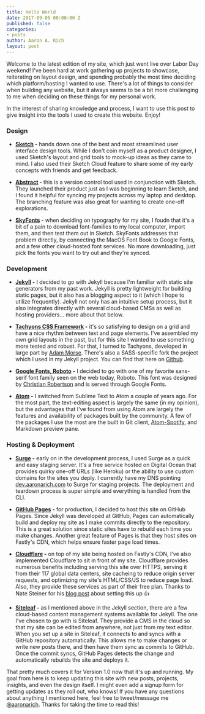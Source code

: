 ```yaml
---
title: Hello World
date: 2017-09-05 00:00:00 Z
published: false
categories:
- posts
author: Aaron A. Rich
layout: post
---
```


Welcome to the latest edition of my site, which just went live over Labor Day weekend! I've been hard at work gathering up projects to showcase, reiterating on layout design, and spending probably the most time deciding which platform/hosting I wanted to use. There's a lot of things to consider when building any website, but it always seems to be a bit more challenging to me when deciding on these things for my personal work.

In the interest of sharing knowledge and process, I want to use this post to give insight into the tools I used to create this website. Enjoy!

### Design

* **[Sketch](https://www.sketchapp.com/) -** hands down one of the best and most streamlined user interface design tools. While I don't coin myself as a product designer, I used Sketch's layout and grid tools to mock-up ideas as they came to mind. I also used their Sketch Cloud feature to share some of my early concepts with friends and get feedback.

* **[Abstract](https://www.goabstract.com/) -** this is a version control tool used in conjunction with Sketch. They launched their product just as I was beginning to learn Sketch, and I found it helpful for syncing my projects across my laptop and desktop. The branching feature was also great for wanting to create one-off explorations.

* **[SkyFonts](https://skyfonts.com/) -** when deciding on typography for my site, I foudn that it's a bit of a pain to download font-families to my local computer, import them, and then test them out in Sketch. SkyFonts addresses that problem directly, by connecting the MacOS Font Book to Google Fonts, and a few other cloud-hosted font services. No more downloading, just pick the fonts you want to try out and they're synced.

### Development

* **[Jekyll](https://jekyllrb.com/) -** I decided to go with Jekyll because I'm familiar with static site generators from my past work. Jekyll is pretty lightweight for building static pages, but it also has a blogging aspect to it (which I hope to utilize frequently). Jekyll not only has an intuitive setup process, but it also integrates directly with several cloud-based CMSs as well as hosting providers... more about that below.

* **[Tachyons CSS Framework](http://tachyons.io/) -** it's so satisfying to design on a grid and have a nice rhythm between text and page elements. I've assembled my own grid layouts in the past, but for this site I wanted to use something more tested and robust. For that, I turned to Tachyons, developed in large part by [Adam Morse](https://github.com/mrmrs). There's also a SASS-specific fork the project which I used in my Jekyll project. You can find that here on [Github](https://github.com/tachyons-css/tachyons-sass).

* **[Google Fonts, Roboto](https://fonts.google.com/specimen/Roboto) -** I decided to go with one of my favorite sans-serif font family seen on the web today, Roboto. This font was designed by [Christian Robertson](http://christianrobertson.com/) and is served through Google Fonts.

* **[Atom](https://atom.io/) -** I switched from Sublime Text to Atom a couple of years ago. For the most part, the text-editing aspect is largely the same (in my opinion), but the advantages that I've found from using Atom are largely the features and availability of packages built by the community. A few of the packages I use the most are the built in Git client, [Atom-Spotify](https://atom.io/packages/atom-spotify), and Markdown preview pane.

### Hosting & Deployment

* **[Surge](https://surge.sh/) -** early on in the development process, I used Surge as a quick and easy staging server. It's a free service hosted on Digital Ocean that provides quirky one-off URLs (like Heroku) or the ability to use custom domains for the sites you deply. I currently have my DNS pointing [dev.aaronarich.com](dev.aaronarich.com) to Surge for staging projects. The deployment and teardown process is super simple and everything is handled from the CLI.

* **[GitHub Pages](https://pages.github.com/) -** for production, I decided to host this site on GitHub Pages. Since Jekyll was developed at GitHub, Pages can automatically build and deploy my site as I make commits directly to the repository. This is a great solution since static sites have to rebuild each time you make changes. Another great feature of Pages is that they host sites on Fastly's CDN, which helps ensure faster page load times.

* **[Cloudflare](https://www.cloudflare.com/) -** on top of my site being hosted on Fastly's CDN, I've also implemented Cloudflare to sit in front of my site. Cloudflare provides numerous benefits including serving this site over HTTPS, serving it from their 117 global data centers, site cacheing to reduce origin server requests, and optimizing my site's HTML/CSS/JS to reduce page load.  Also, they provide these services as part of their free plan. Thanks to Nate Steiner for his [blog post](https://natesteiner.com/blog/free-static-hosting-with-https/) about setting this up 👍

* **[Siteleaf](https://www.siteleaf.com/) -** as I mentioned above in the Jekyll section, there are a few cloud-based content management systems available for Jekyll. The one I've chosen to go with is Siteleaf. They provide a CMS in the cloud so that my site can be edited from anywhere, not just from my text editor. When you set up a site in Siteleaf, it connects to and syncs with a GitHub repository automatically. This allows me to make changes or write new posts there, and then have them sync as commits to GitHub. Once the commit syncs, GitHub Pages detects the change and automatically rebuilds the site and deploys it.

That pretty much covers it for Version 1.0 now that it's up and running. My goal from here is to keep updating this site with new posts, projects, insights, and even the design itself. I might even add a signup form for getting updates as they roll out, who knows! If you have any questions about anything I mentioned here, feel free to tweet/message me [@aaronarich](https://twitter.com/aaronarich). Thanks for taking the time to read this!